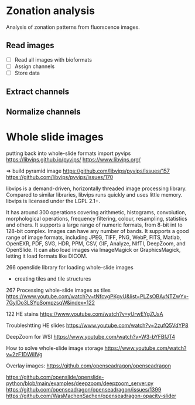 # Zonation analysis

Analysis of zonation patterns from fluorscence images.

## Read images
- [ ] Read all images with bioformats
- [ ] Assign channels
- [ ] Store data

## Extract channels

## Normalize channels


# Whole slide images

putting back into whole-slide formats
import pyvips
https://libvips.github.io/pyvips/
https://www.libvips.org/

=> build pyramid image
https://github.com/libvips/pyvips/issues/157
https://github.com/libvips/pyvips/issues/170

libvips is a demand-driven, horizontally threaded image processing library. Compared to similar libraries, libvips runs quickly and uses little memory. libvips is licensed under the LGPL 2.1+.

It has around 300 operations covering arithmetic, histograms, convolution, morphological operations, frequency filtering, colour, resampling, statistics and others. It supports a large range of numeric formats, from 8-bit int to 128-bit complex. Images can have any number of bands. It supports a good range of image formats, including JPEG, TIFF, PNG, WebP, FITS, Matlab, OpenEXR, PDF, SVG, HDR, PPM, CSV, GIF, Analyze, NIfTI, DeepZoom, and OpenSlide. It can also load images via ImageMagick or GraphicsMagick, letting it load formats like DICOM.

266 openslide
library for loading whole-slide images 
- creating tiles and tile structures

267 Processing whole-slide images as tiles
https://www.youtube.com/watch?v=tNfcvgPKgyU&list=PLZsOBAyNTZwYx-7GylDo3LSYpSompzsqW&index=122

122 HE stains
https://www.youtube.com/watch?v=yUrwEYgZUsA


Troubleshtting HE slides
https://www.youtube.com/watch?v=2zufQ5VdYP8

DeepZoom for WSI
https://www.youtube.com/watch?v=W3-bYFBfJT4


How to solve whole-slide image storage
https://www.youtube.com/watch?v=2zF1DWiIIVg

Overlay images:
https://github.com/openseadragon/openseadragon

https://github.com/openslide/openslide-python/blob/main/examples/deepzoom/deepzoom_server.py
https://github.com/openseadragon/openseadragon/issues/1399
https://github.com/WasMachenSachen/openseadragon-opacity-slider
